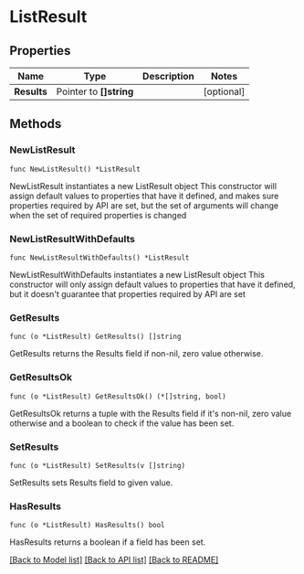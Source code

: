 # ListResult

## Properties

Name | Type | Description | Notes
------------ | ------------- | ------------- | -------------
**Results** | Pointer to **[]string** |  | [optional] 

## Methods

### NewListResult

`func NewListResult() *ListResult`

NewListResult instantiates a new ListResult object
This constructor will assign default values to properties that have it defined,
and makes sure properties required by API are set, but the set of arguments
will change when the set of required properties is changed

### NewListResultWithDefaults

`func NewListResultWithDefaults() *ListResult`

NewListResultWithDefaults instantiates a new ListResult object
This constructor will only assign default values to properties that have it defined,
but it doesn't guarantee that properties required by API are set

### GetResults

`func (o *ListResult) GetResults() []string`

GetResults returns the Results field if non-nil, zero value otherwise.

### GetResultsOk

`func (o *ListResult) GetResultsOk() (*[]string, bool)`

GetResultsOk returns a tuple with the Results field if it's non-nil, zero value otherwise
and a boolean to check if the value has been set.

### SetResults

`func (o *ListResult) SetResults(v []string)`

SetResults sets Results field to given value.

### HasResults

`func (o *ListResult) HasResults() bool`

HasResults returns a boolean if a field has been set.


[[Back to Model list]](../README.md#documentation-for-models) [[Back to API list]](../README.md#documentation-for-api-endpoints) [[Back to README]](../README.md)


